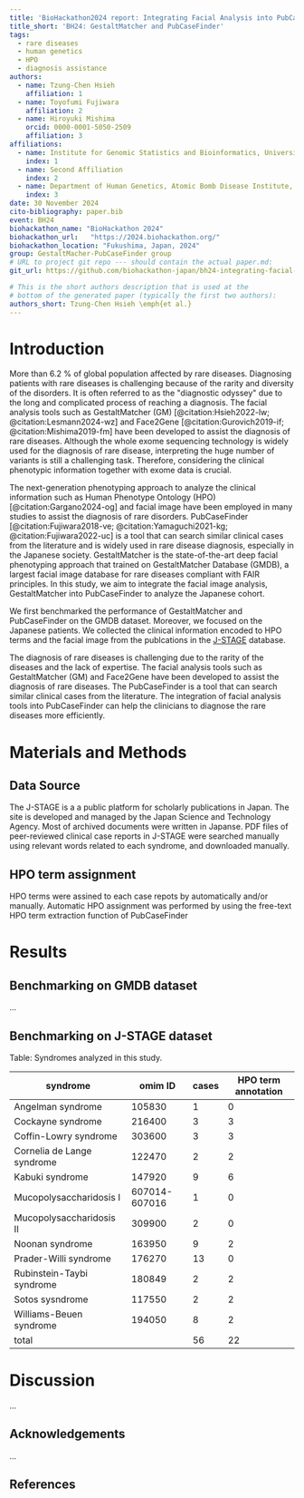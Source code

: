 ```yaml
---
title: 'BioHackathon2024 report: Integrating Facial Analysis into PubCaseFinder'
title_short: 'BH24: GestaltMatcher and PubCaseFinder'
tags:
  - rare diseases
  - human genetics
  - HPO
  - diagnosis assistance
authors:
  - name: Tzung-Chen Hsieh
    affiliation: 1
  - name: Toyofumi Fujiwara
    affiliation: 2
  - name: Hiroyuki Mishima
    orcid: 0000-0001-5050-2509
    affiliation: 3
affiliations:
  - name: Institute for Genomic Statistics and Bioinformatics, University Hospital Bonn, Rheinische Friedrich-Wilhelms-Universität Bonn, Bonn, Germany
    index: 1
  - name: Second Affiliation
    index: 2
  - name: Department of Human Genetics, Atomic Bomb Disease Institute, Nagasaki University, Nagasaki, Japan
    index: 3
date: 30 November 2024
cito-bibliography: paper.bib
event: BH24
biohackathon_name: "BioHackathon 2024"
biohackathon_url:   "https://2024.biohackathon.org/"
biohackathon_location: "Fukushima, Japan, 2024"
group: GestaltMacher-PubCaseFinder group
# URL to project git repo --- should contain the actual paper.md:
git_url: https://github.com/biohackathon-japan/bh24-integrating-facial-analysis-into-pubcasefinder

# This is the short authors description that is used at the
# bottom of the generated paper (typically the first two authors):
authors_short: Tzung-Chen Hsieh \emph{et al.}
---
```


# Introduction

More than 6.2 \% of global population affected by rare diseases. Diagnosing patients with rare diseases is challenging because of the rarity and diversity of the disorders. It is often referred to as the "diagnostic odyssey" due to the long and complicated process of reaching a diagnosis. The facial analysis tools such as GestaltMatcher (GM)  [@citation:Hsieh2022-lw; @citation:Lesmann2024-wz] and Face2Gene [@citation:Gurovich2019-if; @citation:Mishima2019-fm] have been developed to assist the diagnosis of rare diseases.
Although the whole exome sequencing technology is widely used for the diagnosis of rare disease, interpreting the huge number of variants is still a challenging task. 
Therefore, considering the clinical phenotypic information together with exome data is crucial.

The next-generation phenotyping approach to analyze the clinical information such as Human Phenotype Ontology (HPO) [@citation:Gargano2024-og] and facial image have been employed in many studies to assist the diagnosis of rare disorders.
PubCaseFinder [@citation:Fujiwara2018-ve; @citation:Yamaguchi2021-kg; @citation:Fujiwara2022-uc]
 is a tool that can search similar clinical cases from the literature and is widely used in rare disease diagnosis, especially in the Japanese society.
GestaltMatcher is the state-of-the-art deep facial phenotyping approach that trained on GestaltMatcher Database (GMDB), a largest facial image database for rare diseases compliant with FAIR principles.
In this study, we aim to integrate the facial image analysis, GestaltMatcher into PubCaseFinder to analyze the Japanese cohort.

We first benchmarked the performance of GestaltMatcher and PubCaseFinder on the GMDB dataset. Moreover, we focused on the Japanese patients. We collected the clinical information encoded to HPO terms and the facial image from the publcations in the [J-STAGE](https://www.jstage.jst.go.jp/) database. 

The diagnosis of rare diseases is challenging due to the rarity of the diseases and the lack of expertise. The facial analysis tools such as GestaltMatcher (GM) and Face2Gene have been developed to assist the diagnosis of rare diseases. The PubCaseFinder is a tool that can search similar clinical cases from the literature. The integration of facial analysis tools into PubCaseFinder can help the clinicians to diagnose the rare diseases more efficiently.

# Materials and Methods

## Data Source
The J-STAGE is a a public platform for scholarly publications in Japan. The site is developed and managed by the Japan Science and Technology Agency. Most of archived documents were written in Japanse. PDF files of peer-reviewed  clinical case reports in J-STAGE were searched manually using relevant words related to each syndrome, and downloaded manually.

## HPO term assignment
HPO terms were assined to each case repots by automatically and/or manually. Automatic HPO assignment was performed by using the free-text HPO term extraction function of PubCaseFinder

# Results
## Benchmarking on GMDB dataset

...

## Benchmarking on J-STAGE dataset

Table: Syndromes analyzed in this study. 

| syndrome                   | omim ID | cases  | HPO term annotation |
| --------                   | ------  | ----   | ----                |
| Angelman syndrome          | 105830  | 1      | 0 | 
| Cockayne  syndrome         | 216400  | 3      | 3 |
| Coffin-Lowry syndrome      | 303600  | 3      | 3 |
| Cornelia de Lange syndrome | 122470  | 2      | 2 |
| Kabuki syndrome            | 147920  | 9      | 6 |
| Mucopolysaccharidosis I    | 607014-607016| 1      | 0 |
| Mucopolysaccharidosis II   | 309900 | 2      | 0 |
| Noonan syndrome            | 163950  | 9      | 2 |
| Prader-Willi syndrome      | 176270  | 13     | 0 |
| Rubinstein-Taybi syndrome  | 180849  | 2      | 2 |
| Sotos sysndrome            | 117550  | 2      | 2 |
| Williams-Beuen syndrome    | 194050  | 8      | 2 |
| total                      |         | 56     | 22 |

# Discussion

...

## Acknowledgements

...

## References
<!-- 
References will be automatically added when we submit to BioHackrXiv. Instruction for authors below is commented out in the source.

# Formatting

This document use Markdown and you can look at [this tutorial](https://www.markdowntutorial.com/).

## Subsection level 2

Please keep sections to a maximum of only two levels.

## Tables and figures

Tables can be added in the following way, though alternatives are possible:

Table: Note that table caption is automatically numbered and should be
given before the table itself.

| Header 1 | Header 2 |
| -------- | -------- |
| item 1 | item 2 |
| item 3 | item 4 |

A figure is added with:

![Caption for BioHackrXiv logo figure](./biohackrxiv.png)

# Other main section on your manuscript level 1

Lists can be added with:

1. Item 1
2. Item 2

# Citation Typing Ontology annotation

You can use [CiTO](http://purl.org/spar/cito/2018-02-12) annotations, as explained in [this BioHackathon Europe 2021 write up](https://raw.githubusercontent.com/biohackrxiv/bhxiv-metadata/main/doc/elixir_biohackathon2021/paper.md) and [this CiTO Pilot](https://www.biomedcentral.com/collections/cito).
Using this template, you can cite an article and indicate _why_ you cite that article, for instance DisGeNET-RDF [@citesAsAuthority:Queralt2016].

The syntax in Markdown is as follows: a single intention annotation looks like
`[@usesMethodIn:Krewinkel2017]`; two or more intentions are separated
with colons, like `[@extends:discusses:Nielsen2017Scholia]`. When you cite two
different articles, you use this syntax: `[@citesAsDataSource:Ammar2022ETL; @citesAsDataSource:Arend2022BioHackEU22]`.

Possible CiTO typing annotation include:

* citesAsDataSource: when you point the reader to a source of data which may explain a claim
* usesDataFrom: when you reuse somehow (and elaborate on) the data in the cited entity
* usesMethodIn
* citesAsAuthority
* citesAsEvidence
* citesAsPotentialSolution
* citesAsRecommendedReading
* citesAsRelated
* citesAsSourceDocument
* citesForInformation
* confirms
* documents
* providesDataFor
* obtainsSupportFrom
* discusses
* extends
* agreesWith
* disagreesWith
* updates
* citati
-->
